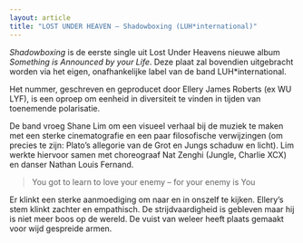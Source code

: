 ```yaml
---
layout: article
title: "LOST UNDER HEAVEN – Shadowboxing (LUH*international)"
---
```


*Shadowboxing* is de eerste single uit Lost Under Heavens nieuwe album *Something is Announced by your Life*. Deze plaat zal bovendien uitgebracht worden via het eigen, onafhankelijke label van de band LUH*international.

Het nummer, geschreven en geproducet door Ellery James Roberts (ex WU LYF), is een oproep om eenheid in diversiteit te vinden in tijden van toenemende polarisatie.

De band vroeg Shane Lim om een visueel verhaal bij de muziek te maken met een sterke cinematografie en een paar filosofische verwijzingen (om precies te zijn: Plato’s allegorie van de Grot en Jungs schaduw en licht). Lim werkte hiervoor samen met choreograaf Nat Zenghi (Jungle, Charlie XCX) en danser Nathan Louis Fernand.

> You got to learn to love your enemy – for your enemy is You

Er klinkt een sterke aanmoediging om naar en in onszelf te kijken. Ellery’s stem klinkt zachter en empathisch. De strijdvaardigheid is gebleven maar hij is niet meer boos op de wereld. De vuist van weleer heeft plaats gemaakt voor wijd gespreide armen.